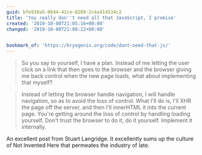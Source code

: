 ```yaml
---
guid: bfe930a5-0644-41ce-8289-2c4a414534c2
title: 'You really don''t need all that JavaScript, I promise'
created: '2019-10-08T21:05:16+00:00'
changed: '2019-10-08T21:08:22+00:00'


bookmark_of: 'https://kryogenix.org/code/dont-need-that-js/'
---
```


> So you say to yourself, I have a plan. Instead of me letting the user click on a link that then goes to the browser and the browser giving me back control when the new page loads, what about implementing that myself?

> Instead of letting the browser handle navigation, I will handle navigation, so as to avoid the loss of control. What I'll do is, I'll XHR the page off the server, and then I'll innerHTML it into the current page. You're getting around the loss of control by handling loading yourself. Don't trust the browser to do it, do it yourself. Implement it internally.

An excellent post from Stuart Langridge. It excellently sums up the culture of Not Invented Here that permeates the industry of late. 


